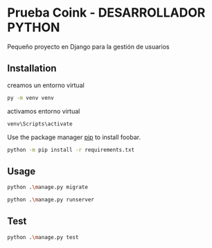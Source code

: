 # Prueba Coink - DESARROLLADOR PYTHON

Pequeño proyecto en Django para la gestión de usuarios

## Installation

creamos un entorno virtual
```bash
py -m venv venv
```
activamos entorno virtual
```bash
venv\Scripts\activate
```

Use the package manager [pip](https://pip.pypa.io/en/stable/) to install foobar.

```bash
python -m pip install -r requirements.txt
```

## Usage

```bash
python .\manage.py migrate
```

```bash
python .\manage.py runserver
```

## Test
```bash
python .\manage.py test 
```